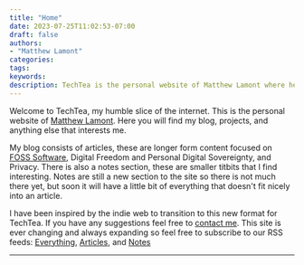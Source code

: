 ```yaml
---
title: "Home"
date: 2023-07-25T11:02:53-07:00
draft: false
authors: 
- "Matthew Lamont"
categories: 
tags:
keywords:
description: TechTea is the personal website of Matthew Lamont where he explores tech, digital freedom, privacy, and tea.
---
```


Welcome to TechTea, my humble slice of the internet. This is the personal website of [Matthew Lamont](/authors/matthew-lamont/). Here you will find my blog, projects, and anything else that interests me.

My blog consists of articles, these are longer form content focused on [FOSS Software](/articles/2021/what-is-free-and-open-source-software-foss/), Digital Freedom and Personal Digital Sovereignty, and Privacy. There is also a notes section, these are smaller titbits that I find interesting. Notes are still a new section to the site so there is not much there yet, but soon it will have a little bit of everything that doesn't fit nicely into an article.

I have been inspired by the indie web to transition to this new format for TechTea. If you have any suggestions feel free to [contact me](mailto:dev@mattlamont.com). This site is ever changing and always expanding so feel free to subscribe to our RSS feeds: [Everything](http://localhost:1313/index.xml), [Articles](/articles/index.xml), and [Notes](/notes/index.xml)

---
